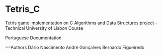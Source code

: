 Tetris_C
========

Tetris game implementation on C
Algorithms and Data Structures project - Technical University of Lisbon Course

Portuguese Documentation.

==Authors
Dário Nascimento
André Gonçalves
Bernardo Figueiredo
